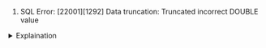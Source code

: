 1. SQL Error: [22001][1292] Data truncation: Truncated incorrect DOUBLE value
<details>
  <summary>Explaination</summary>
    Description:
    bug with determine column type when CREATE TABLE
    
    How to repeat:
    mysql> CREATE TEMPORARY TABLE tmp_1 (id INT) SELECT 1;
    Query OK, 1 row affected (0.00 sec)
    Records: 1  Duplicates: 0  Warnings: 0
    mysql> SELECT id
        -> FROM tmp_1
        -> WHERE id = 'aaa'
        -> ;
    Empty set, 1 warning (0.01 sec)
    mysql> CREATE TEMPORARY TABLE tmp_2
        -> SELECT id
        -> FROM tmp_1
        -> WHERE id = 'aaa'
        -> ;
    ERROR 1292 (22007): Truncated incorrect DOUBLE value: 'aaa'
    
    [30 Aug 2021 12:30] MySQL Verification Team
    Hi Mr. Mmmmmm,
    
    Thank you for your bug report.
    
    However, this is not a bug. This is, actually, the expected behaviour.
    
    You are trying to compare an integer to string. In that case, as explained in our Manual, our server converts both values to the floating point type. Since 'aaa' can not be converted to the floating point, you get an error. 
    
    Not a bug.
</details>
